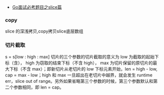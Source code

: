 * [Go面试必考题目之slice篇](https://juejin.cn/post/6844903859257606158)


### copy
slice 的深浅拷贝,copy拷贝slice底层数组

### 切片截取
s = s[low : high : max] 切片的三个参数的切片截取的意义为 low 为截取的起始下标（含）， high 为窃取的结束下标（不含 high），
max 为切片保留的原切片的最大下标（不含 max）；即新切片从老切片的 low 下标元素开始，len = high - low, cap = max - low；high 和 max 一旦超出在老切片中越界，就会发生 runtime err，slice out of range。另外如果省略第三个参数的时候，第三个参数默认和第二个参数相同，即 len = cap。